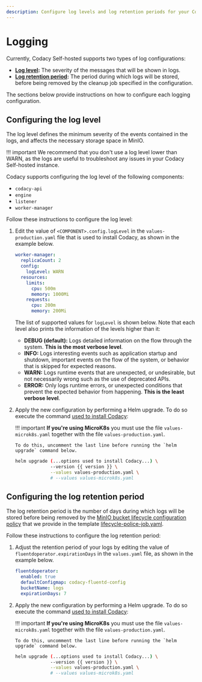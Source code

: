 ```yaml
---
description: Configure log levels and log retention periods for your Codacy Self-hosted instance.
---
```


# Logging

Currently, Codacy Self-hosted supports two types of log configurations:

-   **[Log level](#configuring-the-log-level):** The severity of the messages that will be shown in logs.
-   **[Log retention period](#configuring-the-log-retention-period):** The period during which logs will be stored, before being removed by the cleanup job specified in the configuration.

The sections below provide instructions on how to configure each logging configuration.

## Configuring the log level

The log level defines the minimum severity of the events contained in the logs, and affects the necessary storage space in MinIO.

!!! important
    We recommend that you don't use a log level lower than WARN, as the logs are useful to troubleshoot any issues in your Codacy Self-hosted instance.

Codacy supports configuring the log level of the following components:

-   `codacy-api`
-   `engine`
-   `listener`
-   `worker-manager`

Follow these instructions to configure the log level: 

1.  Edit the value of `<COMPONENT>.config.logLevel` in the `values-production.yaml` file that is used to install Codacy, as shown in the example below.

    ```yaml
    worker-manager:
      replicaCount: 2
      config:
        logLevel: WARN
      resources:
        limits:
          cpu: 500m
          memory: 1000Mi
        requests:
          cpu: 200m
          memory: 200Mi
    ```

    The list of supported values for `logLevel` is shown below. Note that each level also prints the information of the levels higher than it:

    -   **DEBUG (default):** Logs detailed information on the flow through the system. **This is the most verbose level**.
    -   **INFO:** Logs interesting events such as application startup and shutdown, important events on the flow of the system, or behavior that is skipped for expected reasons.
    -   **WARN:** Logs runtime events that are unexpected, or undesirable, but not necessarily wrong such as the use of deprecated APIs.
    -   **ERROR:** Only logs runtime errors, or unexpected conditions that prevent the expected behavior from happening. **This is the least verbose level**.

1.  Apply the new configuration by performing a Helm upgrade. To do so execute the command [used to install Codacy](../index.md#helm-upgrade):

    !!! important
        **If you're using MicroK8s** you must use the file `values-microk8s.yaml` together with the file `values-production.yaml`.
        
        To do this, uncomment the last line before running the `helm upgrade` command below.

    ```bash
    helm upgrade (...options used to install Codacy...) \
                 --version {{ version }} \
                 --values values-production.yaml \
                 # --values values-microk8s.yaml
    ```

## Configuring the log retention period

The log retention period is the number of days during which logs will be stored before being removed by the [MinIO bucket lifecycle configuration policy](https://docs.min.io/docs/minio-bucket-lifecycle-guide.html) that we provide in the template [lifecycle-police-job.yaml](https://github.com/codacy/chart/blob/master/codacy/templates/fluentd/lifecycle-police-job.yaml).

Follow these instructions to configure the log retention period:

1.  Adjust the retention period of your logs by editing the value of `fluentdoperator.expirationDays` in the `values.yaml` file, as shown in the example below.

    ```yaml
    fluentdoperator:
      enabled: true
      defaultConfigmap: codacy-fluentd-config
      bucketName: logs
      expirationDays: 7
    ```

1.  Apply the new configuration by performing a Helm upgrade. To do so execute the command [used to install Codacy](../index.md#helm-upgrade):

    !!! important
        **If you're using MicroK8s** you must use the file `values-microk8s.yaml` together with the file `values-production.yaml`.
        
        To do this, uncomment the last line before running the `helm upgrade` command below.

    ```bash
    helm upgrade (...options used to install Codacy...) \
                 --version {{ version }} \
                 --values values-production.yaml \
                 # --values values-microk8s.yaml
    ```
